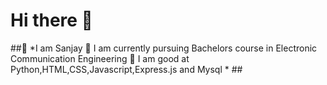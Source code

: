 # Hi there 👋
##📌 *I am Sanjay
📌 I am currently pursuing Bachelors course in Electronic Communication Engineering
📌 I am good at Python,HTML,CSS,Javascript,Express.js and Mysql * ##
